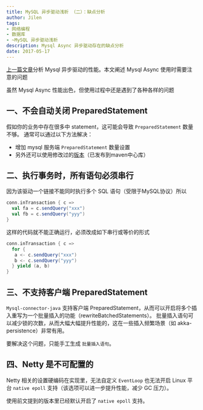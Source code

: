 ```yaml
---
title: MySQL 异步驱动浅析 （二）：缺点分析
author: Jilen
tags:
- 网络编程
- 数据库
- ~MySQL 异步驱动浅析
description: Mysql Async 异步驱动存在的缺点分析
date: 2017-05-17
---
```


[上一篇文章](/2017/04/mysql-async-1/)分析 Mysql 异步驱动的性能。本文阐述 Mysql Async 使用时需要注意的问题

虽然 Mysql Async 性能出色，但使用过程中还是遇到了各种各样的问题

## 一、不会自动关闭 PreparedStatement

假如你的业务中存在很多中 statement，这可能会导致 `PreparedStatement` 数量不够。
通常可以通过以下方法解决：

+ 增加 mysql 服务端 `PreparedStatement` 数量设置
+ 另外还可以使用修改过的[版本](https://github.com/dripower/postgresql-async)（已发布到maven中心库）

## 二、执行事务时，所有语句必须串行

因为该驱动一个链接不能同时执行多个 SQL 语句（受限于MySQL协议）所以

```scala
conn.inTransaction { c =>
  val fa = c.sendQuery("xxx")
  val fb = c.sendQuery("yyy")
}
```

这样的代码就不能正确运行，必须改成如下串行或等价的形式

```scala
conn.inTransaction { c =>
  for {
   a <- c.sendQuery("xxx")
   b <- c.sendQuery("yyy")
  } yield (a, b)
}
```

## 三、不支持客户端 PreparedStatement

`Mysql-connector-java` 支持客户端 PreparedStatement，从而可以开启将多个插入重写为一个批量插入的功能（rewriteBatchedStatements）。
批量插入语句可以减少锁的次数，从而大幅大幅提升性能的，这在一些插入频繁场景（如 akka-persistence）非常有用。

要解决这个问题，只能手工生成 `批量插入语句`。


## 四、Netty 是不可配置的

Netty 相关的设置硬编码在实现里，无法自定义 `EventLoop` 也无法开启 Linux 平台 `native epoll` 支持（该选项可以进一步提升性能，减少 GC 压力）。

使用前文提到的版本里已经默认开启了 `native epoll` 支持。
